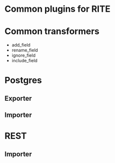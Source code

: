 # Common plugins for RITE
# Common transformers
* add_field
* rename_field
* ignore_field
* include_field
# Postgres
## Exporter
## Importer
# REST
## Importer
